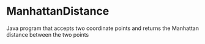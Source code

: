 # ManhattanDistance
Java program that accepts two coordinate points and returns the Manhattan distance between the two points
